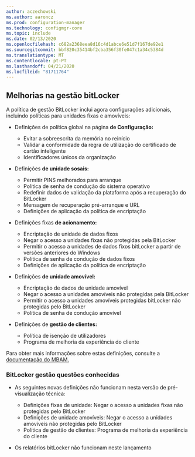 ```yaml
---
author: aczechowski
ms.author: aaroncz
ms.prod: configuration-manager
ms.technology: configmgr-core
ms.topic: include
ms.date: 02/13/2020
ms.openlocfilehash: c682a2368eea8d16c4d1abce6e51d7f167de92e1
ms.sourcegitcommit: bbf820c35414bf2cba356f30fe047c1a34c5384d
ms.translationtype: MT
ms.contentlocale: pt-PT
ms.lasthandoff: 04/21/2020
ms.locfileid: "81711764"
---
```

## <a name="improvements-to-bitlocker-management"></a><a name="bkmk_bitlocker"></a>Melhorias na gestão bitLocker

<!--5925683-->

A política de gestão BitLocker inclui agora configurações adicionais, incluindo políticas para unidades fixas e amovíveis:

- Definições de política global na página **de Configuração:**

  - Evitar a sobreescrita da memória no reinício
  - Validar a conformidade da regra de utilização do certificado de cartão inteligente
  - Identificadores únicos da organização

- Definições **de unidade sosais:**

  - Permitir PINS melhorados para arranque
  - Política de senha de condução do sistema operativo
  - Redefinir dados de validação da plataforma após a recuperação do BitLocker
  - Mensagem de recuperação pré-arranque e URL
  - Definições de aplicação da política de encriptação

- Definições fixas **de acionamento:**

  - Encriptação de unidade de dados fixos
  - Negar o acesso a unidades fixas não protegidas pela BitLocker
  - Permitir o acesso a unidades de dados fixos bitLocker a partir de versões anteriores do Windows
  - Política de senha de condução de dados fixos
  - Definições de aplicação da política de encriptação

- Definições **de unidade amovível:**

  - Encriptação de dados de unidade amovível
  - Negar o acesso a unidades amovíveis não protegidas pela BitLocker
  - Permitir o acesso a unidades amovíveis protegidas bitLocker não protegidas pelo BitLocker
  - Política de senha de condução amovível

- Definições de **gestão de clientes:**

  - Política de isenção de utilizadores
  - Programa de melhoria da experiência do cliente

Para obter mais informações sobre estas definições, consulte a [documentação do MBAM.](https://docs.microsoft.com/microsoft-desktop-optimization-pack/mbam-v25/planning-for-mbam-25-group-policy-requirements)

### <a name="bitlocker-management-known-issues"></a>BitLocker gestão questões conhecidas

- As seguintes novas definições não funcionam nesta versão de pré-visualização técnica:

  - Definições fixas de unidade: Negar o acesso a unidades fixas não protegidas pelo BitLocker
  - Definições de unidade amovíveis: Negar o acesso a unidades amovíveis não protegidas pelo BitLocker
  - Política de gestão de clientes: Programa de melhoria da experiência do cliente

- Os relatórios bitLocker não funcionam neste lançamento
